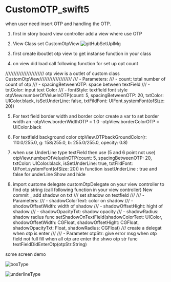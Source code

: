# CustomOTP_swift5
when user need insert OTP and handling the OTP.


1. first in story board view controller add a view where use OTP

2. View Class set CustomOtpView 
![gitHubSetUpIMg](https://user-images.githubusercontent.com/23329039/63775225-862e3600-c8fc-11e9-9aa2-480bd8da65ca.png)

3. first create iboutlet otp view to get instanse function in your class

4. on view did load call following function for set up opt count 


//////////////////////// otp view is a outlet of custom class CustomOtpView////////////////////
/// - Parameters:
///   - count: total number of count of otp
///   - spacingBetweenOTP: space between textField
///   - txtColor: input text Color
///   - fontStyle: textfield font style
otpView.numberOfVelueInOTP(count: 5, spacingBetweenOTP: 20, txtColor: UIColor.black,
isSetUnderLine: false, txtFildFont: UIFont.systemFont(ofSize: 20))

5. For text field border width and border color create a var to set border width an
-otpView.borderWidthOTP = 1.0
-otpView.borderColorOTP = UIColor.black


6. For textfield background color 
otpView.OTPbackGroundColor(r: 110.0/255.0, g: 158/255.0, b: 255.0/255.0, opecity: 0.8)

7. when use UnderLine type textField then use (5 and 6 point not use)
otpView.numberOfVelueInOTP(count: 5, spacingBetweenOTP: 20, txtColor: UIColor.black,
isSetUnderLine:  true, txtFildFont: UIFont.systemFont(ofSize: 20))
in function issetUnderLine : true and false for underLine Show and hide

8. import custome delegate customOtpDelegate on your view controller to find otp string (call following function in your view controller)
New commit _ add shadow on txt
/// set shadow on textfield
///
/// - Parameters:
///   - shadowColorText: color on shadow
///   - shodowOffsetWidth: width of shadow
///   - shadowOffsetHight: hight of shadow
///   - shadowOpacityTxt: shadow opacity
///   - shadowRadius: shadow radius
func setShadowOnTextField(shadowColorText: UIColor, shodowOffsetWidth: CGFloat, shadowOffsetHight: CGFloat, shadowOpacityTxt: Float, shadowRadius: CGFloat)
/// create a delegat when otp is enter
///
/// - Parameter otpStr: give error msg when otp field not full fill when all otp are enter the shwo otp str
func textFieldDidEnterOtp(otpStr:String)

some screen demo

![boxType](https://user-images.githubusercontent.com/23329039/63853266-e0d89800-c9b7-11e9-9e15-1b3829f42166.gif)

![underlineType](https://user-images.githubusercontent.com/23329039/63853338-0bc2ec00-c9b8-11e9-912f-8b0a98d62f2a.gif)
